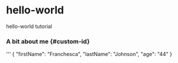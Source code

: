 # hello-world
 hello-world tutorial
### A bit about me {#custom-id}
'''
{
"firstName":  "Franchesca",
"lastName":  "Johnson",
"age":  "44"
}
